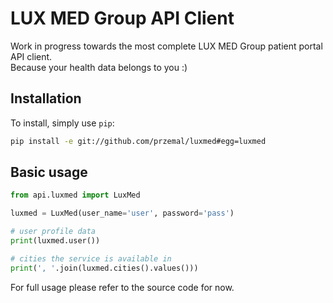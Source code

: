 # LUX MED Group API Client
Work in progress towards the most complete LUX MED Group patient portal API client.  
Because your health data belongs to you :)

## Installation
To install, simply use `pip`:

```bash
pip install -e git://github.com/przemal/luxmed#egg=luxmed
```

## Basic usage

```python
from api.luxmed import LuxMed

luxmed = LuxMed(user_name='user', password='pass')

# user profile data
print(luxmed.user())

# cities the service is available in
print(', '.join(luxmed.cities().values()))
```
For full usage please refer to the source code for now.
